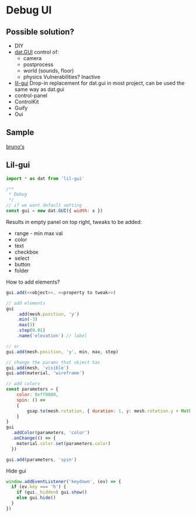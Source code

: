 # Debug UI

## Possible solution?
- DIY
- [dat.GUI](https://github.com/dataarts/dat.gui)
  control of:
    - camera
    - postprocess
    - world (sounds, floor)
    - physics
  Vulnerabilities? Inactive
- [lil-gui](https://github.com/georgealways/lil-gui)
  Drop-in replacement for dat.gui in most project, can be used the same way as dat.gui
- control-panel
- ControlKit
- Guify
- Oui

## Sample
[bruno's](https://bruno-simon.com/#debug)

## Lil-gui
```js
import * as dat from 'lil-gui'

/**
 * Debug
 */
// if we want default setting
const gui = new dat.GUI({ width: x })

```

Results in empty panel on top right, tweaks to be added:
- range - min max val
- color
- text
- checkbox
- select
- button
- folder

How to add elements?
```js
gui.add(<<object>>, <<property to tweak>>)
```

```js
// add elements
gui
    .add(mesh.position, 'y')
    .min(-3)
    .max(3)
    .step(0.01)
    .name('elevation') // label

// or 
gui.add(mesh.position, 'y', min, max, step)
```

```js
// change the params that object has
gui.add(mesh, 'visible')
gui.add(material, 'wireframe')

// add colors
const parameters = {
    color: 0xff0000,
    spin: () =>
    {
        gsap.to(mesh.rotation, { duration: 1, y: mesh.rotation.y + Math.PI * 2 })
    }
}
gui
  .addColor(parameters, 'color')
  .onChange(() => {
    material.color.set(parameters.color)
  })

gui.add(parameters, 'spin')

```

Hide gui
```js
window.addEventListener('keydown', (ev) => {
  if (ev.key === 'h') {
    if (gui._hidden) gui.show()
    else gui.hide()
  }
})
```
